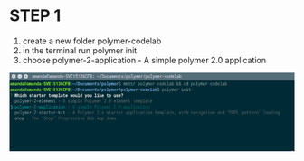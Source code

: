 # STEP 1

1. create a new folder polymer-codelab
2. in the terminal run polymer init
3. choose polymer-2-application - A simple polymer 2.0 application

![step_1 ](https://github.com/amandaSalander/bookworm-training-polymer2.0/blob/master/images/step_1/3.png "choose polymer-2-application")